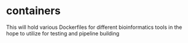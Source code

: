 # containers
This will hold various Dockerfiles for different bioinformatics tools in the hope to utilize for testing and pipeline building
